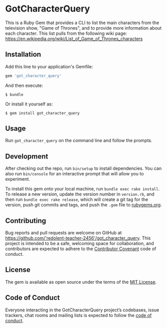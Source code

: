 # GotCharacterQuery

This is a Ruby Gem that provides a CLI to list the main characters from the television show, "Game of Thrones", and to provide more information about each character. This list pulls from the following wiki page: https://en.wikipedia.org/wiki/List_of_Game_of_Thrones_characters

## Installation

Add this line to your application's Gemfile:

```ruby
gem 'got_character_query'
```

And then execute:

    $ bundle

Or install it yourself as:

    $ gem install got_character_query

## Usage

Run ```got_character_query``` on the command line and follow the prompts.

## Development

After checking out the repo, run `bin/setup` to install dependencies. You can also run `bin/console` for an interactive prompt that will allow you to experiment.

To install this gem onto your local machine, run `bundle exec rake install`. To release a new version, update the version number in `version.rb`, and then run `bundle exec rake release`, which will create a git tag for the version, push git commits and tags, and push the `.gem` file to [rubygems.org](https://rubygems.org).

## Contributing

Bug reports and pull requests are welcome on GitHub at https://github.com/'redolent-teacher-2456'/got_character_query. This project is intended to be a safe, welcoming space for collaboration, and contributors are expected to adhere to the [Contributor Covenant](http://contributor-covenant.org) code of conduct.

## License

The gem is available as open source under the terms of the [MIT License](https://opensource.org/licenses/MIT).

## Code of Conduct

Everyone interacting in the GotCharacterQuery project’s codebases, issue trackers, chat rooms and mailing lists is expected to follow the [code of conduct](https://github.com/'redolent-teacher-2456'/got_character_query/blob/master/CODE_OF_CONDUCT.md).
